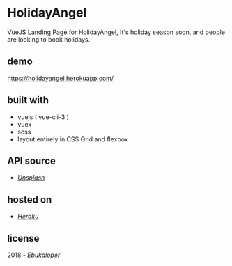 # HolidayAngel

VueJS Landing Page for HolidayAngel, It's holiday season soon, and people are looking to book holidays.

## demo
https://holidayangel.herokuapp.com/

## built with 
* vuejs ( vue-cli-3 )
* vuex
* scss
* layout entirely in CSS Grid and flexbox

## API source
* [_Unsplash_](https://unsplash.com/developers)

## hosted on 
* [_Heroku_](https://holidayangel.herokuapp.com)

## license 
2018 - [_Ebukaloper_](http://github.com/ebukaloper)

